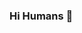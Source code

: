 ### Hi Humans 👋

<!--
**DragonCat4012/DragonCat4012** is a ✨ _special_ ✨ repository because its `README.md` (this file) appears on your GitHub profile.

Here are some ideas to get you started:

- 🔭 I’m currently working on Discord Bots
- 🌱 I’m currently learning HTML
- 👯 I’m looking to collaborate on ...
- 🤔 I’m looking for help with Python
- 💬 Ask me about Anything UwU
- 📫 How to reach me: idk :eyes:
- 😄 Pronouns: She/Her
- ⚡ Fun fact: Meow
-->
